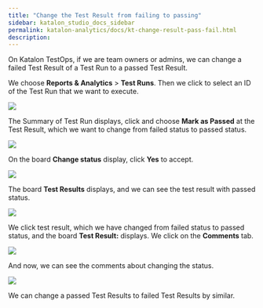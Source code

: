 ```yaml
---
title: "Change the Test Result from failing to passing" 
sidebar: katalon_studio_docs_sidebar
permalink: katalon-analytics/docs/kt-change-result-pass-fail.html
description: 
---
```


On Katalon TestOps, if we are team owners or admins, we can change a failed Test Result of a Test Run to a passed Test Result. 

We choose **Reports & Analytics** > **Test Runs**. Then we click to select an ID of the Test Run that we want to execute.

![](https://github.com/katalon-studio/docs-images/raw/master/katalon-analytics/docs/kt-change-result-pass-fail/kt_choose_test_run.png)

The Summary of Test Run displays, click and choose **Mark as Passed** at the Test Result, which we want to change from failed status to passed status.

![](https://github.com/katalon-studio/docs-images/raw/master/katalon-analytics/docs/kt-change-result-pass-fail/kt_id_mark_pass.png)

On the board **Change status** display, click **Yes** to accept.

![](https://github.com/katalon-studio/docs-images/raw/master/katalon-analytics/docs/kt-change-result-pass-fail/kt_change_status.png)

The board **Test Results** displays, and we can see the test result with passed status.

![](https://github.com/katalon-studio/docs-images/raw/master/katalon-analytics/docs/kt-change-result-pass-fail/kt_test_results_change.png)

We click test result, which we have changed from failed status to passed status, and the board **Test Result:** displays. We click on the **Comments** tab.

![](https://github.com/katalon-studio/docs-images/raw/master/katalon-analytics/docs/kt-change-result-pass-fail/kt_test_result_should_failed.png)

And now, we can see the comments about changing the status.

![](https://github.com/katalon-studio/docs-images/raw/master/katalon-analytics/docs/kt-change-result-pass-fail/kt_comment_result_pass_fail.png)

We can change a passed Test Results to failed Test Results by similar.